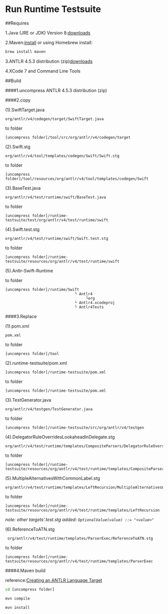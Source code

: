 # Run Runtime Testsuite

##Requires

1.Java (JRE or JDK) Version 8:[downloads](http://www.oracle.com/technetwork/java/javase/downloads/index.html)

2.Maven:[install](https://maven.apache.org/install.html) or using Homebrew install:

```bash
brew install maven
```

3.ANTLR 4.5.3 distribution (zip)[downloads](https://github.com/antlr/antlr4/archive/4.5.3.zip)

4.XCode 7 and Command Line Tools

##Build

####1.uncompress ANTLR 4.5.3 distribution (zip)

####2.copy

(1).SwiftTarget.java

```
org/antlr/v4/codegen/target/SwiftTarget.java
```
to folder

```
[uncompress folder]/tool/src/org/antlr/v4/codegen/target
```

(2).Swift.stg

```
org/antlr/v4/tool/templates/codegen/Swift/Swift.stg
```
to folder

```
[uncompress folder]/tool/resources/org/antlr/v4/tool/templates/codegen/Swift
```
(3).BaseTest.java

```
org/antlr/v4/test/runtime/swift/BaseTest.java
```
to folder

```
[uncompress folder]/runtime-testsuite/test/org/antlr/v4/test/runtime/swift
```
(4).Swift.test.stg

```
org/antlr/v4/test/runtime/swift/Swift.test.stg
```
to folder

```
[uncompress folder]/runtime-testsuite/resources/org/antlr/v4/test/runtime/swift
```
 (5).Antlr-Swift-Runtime

to folder

```
[uncompress folder]/runtime/Swift
                               └ Antlr4
                                    └org 
                               └ Antlr4.xcodeproj
                               └ Antlr4Tests  
```
   

####3.Replace 

(1).pom.xml

```
pom.xml
```
to folder

```
[uncompress folder]/tool
```
(2).runtime-testsuite/pom.xml

```
[uncompress folder]/runtime-testsuite/pom.xml
```
to folder

```
[uncompress folder]/runtime-testsuite/pom.xml
```
(3).TestGenerator.java

```
org/antlr/v4/testgen/TestGenerator.java
```
to folder

```
[uncompress folder]/runtime-testsuite/src/org/antlr/v4/testgen
```

(4).DelegatorRuleOverridesLookaheadInDelegate.stg

```
org/antlr/v4/test/runtime/templates/CompositeParsers/DelegatorRuleOverridesLookaheadInDelegate.stg
```
to folder

```
[uncompress folder]/runtime-testsuite/resources/org/antlr/v4/test/runtime/templates/CompositeParsers
```

(5).MultipleAlternativesWithCommonLabel.stg

```
org/antlr/v4/test/runtime/templates/LeftRecursion/MultipleAlternativesWithCommonLabel.stg
```
to folder

```
[uncompress folder]/runtime-testsuite/resources/org/antlr/v4/test/runtime/templates/LeftRecursion

```

*note: other targets'.test.stg added:  `OptionalValue(value) ::= "<value>"`*

(6).ReferenceToATN.stg

```
 org/antlr/v4/test/runtime/templates/ParserExec/ReferenceToATN.stg
```
to folder

```
[uncompress folder]/runtime-testsuite/resources/org/antlr/v4/test/runtime/templates/ParserExec
```


####4.Maven build

reference:[Creating an ANTLR Language Target](https://github.com/antlr/antlr4/blob/master/doc/creating-a-language-target.md)

```bash
cd [uncompress folder]
```

```bash
mvn compile
```

```bash
mvn install
```
